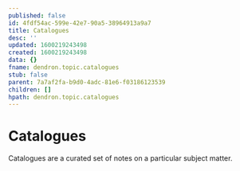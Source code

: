```yaml
---
published: false
id: 4fdf54ac-599e-42e7-90a5-38964913a9a7
title: Catalogues
desc: ''
updated: 1600219243498
created: 1600219243498
data: {}
fname: dendron.topic.catalogues
stub: false
parent: 7a7af2fa-b9d0-4adc-81e6-f03186123539
children: []
hpath: dendron.topic.catalogues
---
```

# Catalogues

Catalogues are a curated set of notes on a particular subject matter. 
